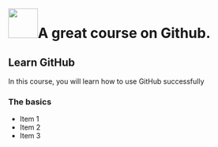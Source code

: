 # <a href='http://pluralsight.com'><img src='https://gillcleerenpluralsight.blob.core.windows.net/files/pluralsight.png' height='60'/></a>A great course on Github.

## Learn GitHub
In this course, you will learn how to use GitHub successfully

### The basics
* Item 1
* Item 2
* Item 3                                 
